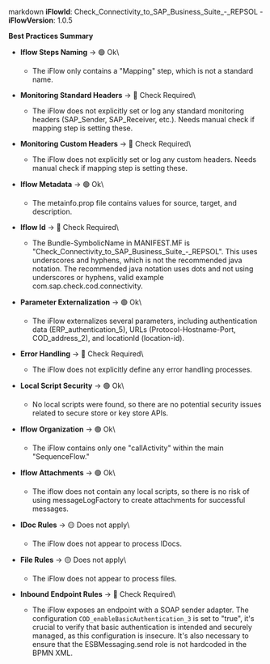 markdown
**iFlowId**: Check_Connectivity_to_SAP_Business_Suite_-_REPSOL - **iFlowVersion**: 1.0.5

**Best Practices Summary**
- **Iflow Steps Naming** -> 🟢 Ok\
    *   The iFlow only contains a "Mapping" step, which is not a standard name.

- **Monitoring Standard Headers** -> 🔴 Check Required\
    *   The iFlow does not explicitly set or log any standard monitoring headers (SAP_Sender, SAP_Receiver, etc.). Needs manual check if mapping step is setting these.

- **Monitoring Custom Headers** -> 🔴 Check Required\
    *   The iFlow does not explicitly set or log any custom headers. Needs manual check if mapping step is setting these.

- **Iflow Metadata** -> 🟢 Ok\
    *   The metainfo.prop file contains values for source, target, and description.

- **Iflow Id** -> 🔴 Check Required\
    *   The Bundle-SymbolicName in MANIFEST.MF is "Check_Connectivity_to_SAP_Business_Suite_-_REPSOL". This uses underscores and hyphens, which is not the recommended java notation. The recommended java notation uses dots and not using underscores or hyphens, valid example com.sap.check.cod.connectivity.

- **Parameter Externalization** -> 🟢 Ok\
    *   The iFlow externalizes several parameters, including authentication data (ERP_authentication_5), URLs (Protocol-Hostname-Port, COD_address_2), and locationId (location-id).

- **Error Handling** -> 🔴 Check Required\
    *   The iFlow does not explicitly define any error handling processes.

- **Local Script Security** -> 🟢 Ok\
    *   No local scripts were found, so there are no potential security issues related to secure store or key store APIs.

- **Iflow Organization** -> 🟢 Ok\
    *   The iFlow contains only one "callActivity" within the main "SequenceFlow."

- **Iflow Attachments** -> 🟢 Ok\
    *   The iflow does not contain any local scripts, so there is no risk of using messageLogFactory to create attachments for successful messages.

- **IDoc Rules** -> 🟡 Does not apply\
    *   The iFlow does not appear to process IDocs.

- **File Rules** -> 🟡 Does not apply\
    *   The iFlow does not appear to process files.

- **Inbound Endpoint Rules** -> 🔴 Check Required\
    *   The iFlow exposes an endpoint with a SOAP sender adapter. The configuration `COD_enableBasicAuthentication_3` is set to "true", it's crucial to verify that basic authentication is intended and securely managed, as this configuration is insecure. It's also necessary to ensure that the ESBMessaging.send role is not hardcoded in the BPMN XML.
